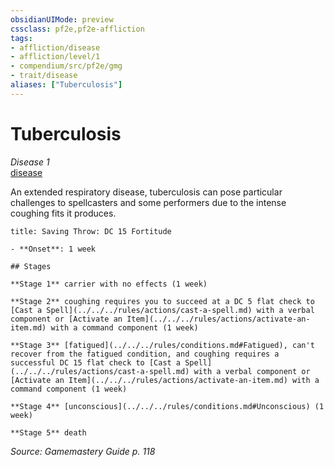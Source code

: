 ```yaml
---
obsidianUIMode: preview
cssclass: pf2e,pf2e-affliction
tags:
- affliction/disease
- affliction/level/1
- compendium/src/pf2e/gmg
- trait/disease
aliases: ["Tuberculosis"]
---
```

# Tuberculosis
*Disease 1*  
[disease](../../../rules/traits/disease.md)  

An extended respiratory disease, tuberculosis can pose particular challenges to spellcasters and some performers due to the intense coughing fits it produces.

```ad-inline-affliction
title: Saving Throw: DC 15 Fortitude

- **Onset**: 1 week

## Stages

**Stage 1** carrier with no effects (1 week)

**Stage 2** coughing requires you to succeed at a DC 5 flat check to [Cast a Spell](../../../rules/actions/cast-a-spell.md) with a verbal component or [Activate an Item](../../../rules/actions/activate-an-item.md) with a command component (1 week)

**Stage 3** [fatigued](../../../rules/conditions.md#Fatigued), can't recover from the fatigued condition, and coughing requires a successful DC 15 flat check to [Cast a Spell](../../../rules/actions/cast-a-spell.md) with a verbal component or [Activate an Item](../../../rules/actions/activate-an-item.md) with a command component (1 week)

**Stage 4** [unconscious](../../../rules/conditions.md#Unconscious) (1 week)

**Stage 5** death
```

*Source: Gamemastery Guide p. 118*
